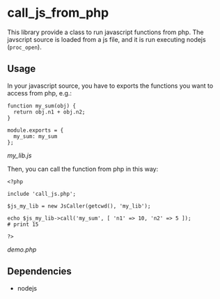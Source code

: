 # call_js_from_php

This library provide a class to run javascript functions from php.
The javscript source is loaded from a js file, and it is run executing
nodejs (`proc_open`).

## Usage

In your javascript source, you have to exports the functions you want
to access from php, e.g.:

```
function my_sum(obj) {
  return obj.n1 + obj.n2;
}

module.exports = {
  my_sum: my_sum
};
```
*my_lib.js*

Then, you can call the function from php in this way:

```
<?php

include 'call_js.php';

$js_my_lib = new JsCaller(getcwd(), 'my_lib');

echo $js_my_lib->call('my_sum', [ 'n1' => 10, 'n2' => 5 ]);
# print 15

?>
```
*demo.php*

## Dependencies

* nodejs
